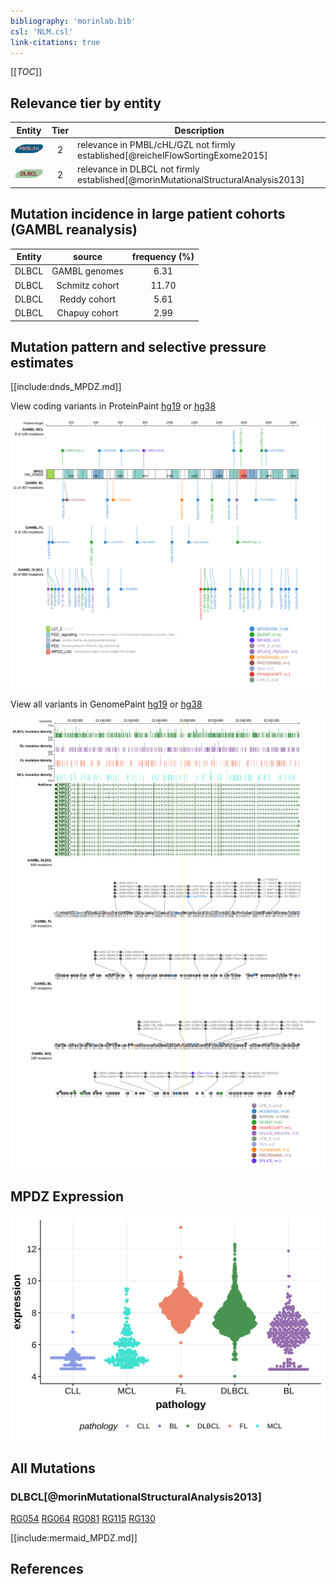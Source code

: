 ```yaml
---
bibliography: 'morinlab.bib'
csl: 'NLM.csl'
link-citations: true
---
```

[[_TOC_]]


## Relevance tier by entity

|Entity|Tier|Description                              |
|:------:|:----:|-----------------------------------------|
|![PMBL](images/icons/PMBL_tier2.png)|2|relevance in PMBL/cHL/GZL not firmly established[@reichelFlowSortingExome2015]|
|![DLBCL](images/icons/DLBCL_tier2.png) |2   |relevance in DLBCL not firmly established[@morinMutationalStructuralAnalysis2013]|

## Mutation incidence in large patient cohorts (GAMBL reanalysis)

|Entity|source        |frequency (%)|
|:------:|:--------------:|:-------------:|
|DLBCL |GAMBL genomes | 6.31        |
|DLBCL |Schmitz cohort|11.70        |
|DLBCL |Reddy cohort  | 5.61        |
|DLBCL |Chapuy cohort | 2.99        |

## Mutation pattern and selective pressure estimates

[[include:dnds_MPDZ.md]]




View coding variants in ProteinPaint [hg19](https://morinlab.github.io/LLMPP/GAMBL/MPDZ_protein.html)  or [hg38](https://morinlab.github.io/LLMPP/GAMBL/MPDZ_protein_hg38.html)

![](images/proteinpaint/MPDZ_NM_003829.svg)

View all variants in GenomePaint [hg19](https://morinlab.github.io/LLMPP/GAMBL/MPDZ.html)  or [hg38](https://morinlab.github.io/LLMPP/GAMBL/MPDZ_hg38.html)

![](images/proteinpaint/MPDZ.svg)

## MPDZ Expression
![](images/gene_expression/MPDZ_by_pathology.svg)
<!-- ORIGIN: morinMutationalStructuralAnalysis2013 -->
<!-- DLBCL: morinMutationalStructuralAnalysis2013 -->
<!-- PMBL: reichelFlowSortingExome2015a -->

## All Mutations


### DLBCL[@morinMutationalStructuralAnalysis2013]

[RG054](https://www.bcgsc.ca/downloads/morinlab/GAMBL/Morin_2013/RG054.html)
[RG064](https://www.bcgsc.ca/downloads/morinlab/GAMBL/Morin_2013/RG064.html)
[RG081](https://www.bcgsc.ca/downloads/morinlab/GAMBL/Morin_2013/RG081.html)
[RG115](https://www.bcgsc.ca/downloads/morinlab/GAMBL/Morin_2013/RG115.html)
[RG130](https://www.bcgsc.ca/downloads/morinlab/GAMBL/Morin_2013/RG130.html)

[[include:mermaid_MPDZ.md]]

## References

